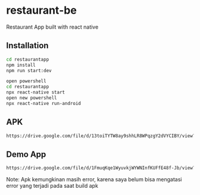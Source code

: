 # restaurant-be
Restaurant App built with react native

## Installation

```bash
cd restaurantapp
npm install
npm run start:dev

open powershell
cd restaurantapp
npx react-native start
open new powershell
npx react-native run-android

```
## APK
```bash
https://drive.google.com/file/d/13toiTYTW8ay9shhLR8WPqzgY2dVYCIBY/view?usp=share_link 
```

## Demo App
```bash
https://drive.google.com/file/d/1FmuqKqe1WyuvkjWYWNInfKUFfE48f-Jb/view?usp=sharing 
```

Note: Apk kemungkinan masih error, karena saya belum bisa mengatasi error yang terjadi pada saat build apk